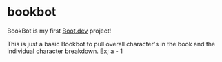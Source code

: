 # bookbot

BookBot is my first [Boot.dev](https://www.boot.dev) project!

This is just a basic Bookbot to pull overall character's in the book and the individual character breakdown. Ex; a - 1

